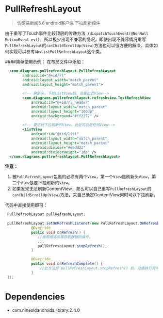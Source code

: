 # PullRefreshLayout
>仿网易新闻5.6 android客户端 下拉刷新控件

由于重写了Touch事件比较顶层的传递方法（`dispatchTouchEvent(@NonNull MotionEvent ev)`），所以极少出现不兼容的情况。即使出现不兼容情况重写`PullRefreshLayout`的`canChildScrollUp(View)`方法也可以很方便的解决，具体如何实现可以参考`AbsListPullRefreshLayout`这个类。

####简单使用示例：
在布局文件中添加：
```xml
  <com.diagrams.pullrefreshlayout.PullRefreshLayout
        android:id="@+id/rl"
        android:layout_width="match_parent"
        android:layout_height="match_parent">
        
        <!-- 刷新头，下拉ListView后，会露出此View-->
        <com.diagrams.pullrefreshlayout.refreshview.TestRefreshView
            android:id="@+id/rl_header"
            android:layout_width="match_parent"
            android:layout_height="100dp"
            android:background="#ff2277" />
        
        <!-- 要进行下拉刷新的View，此处可以是任何View-->
        <ListView
            android:id="@+id/list"
            android:layout_width="match_parent"
            android:layout_height="match_parent"
            android:divider="#eedd22"
            android:dividerHeight="1dp" />
  </com.diagrams.pullrefreshlayout.PullRefreshLayout>
```
<B>注意：</B>
 1. 被`PullRefreshLayout`包裹的必须有两个`View`，第一个`View`是刷新头`View`，第二个`View`是要下拉刷新的`View`。
 2. 如果发现无法刷新ContentView，那么可以自己重写`PullRefreshLayout`的`canChildScrollUp(View)`方法，来自己确定ContentView何时可以下拉刷新。

代码中直接使用即可：
```java
 PullRefreshLayout pullRefreshLayout;
 
 pullRefreshLayout.setOnRefreshListener(new PullRefreshLayout.OnRefreshListener() {
            @Override
            public void onRefresh() {
               //做网络请求等获取数据的操作，
               ...
               pullRefreshLayout.stopRefresh();
            }

            @Override
            public void onRefreshComplete() {
                //此方法是 pullRefreshLayout.stopRefresh() 后，动画执行完毕后回调的，如果想要更流畅，可以在这里更新数据到View
            }
 });
```
# Dependencies
- com.nineoldandroids:library:2.4.0
